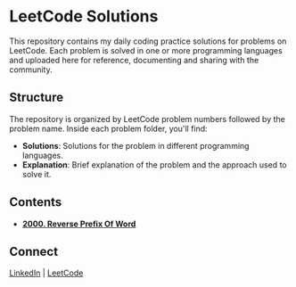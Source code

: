 # LeetCode Solutions

This repository contains my daily coding practice solutions for problems on LeetCode. Each problem is solved in one or more programming languages and uploaded here for reference, documenting and sharing with the community.

## Structure

The repository is organized by LeetCode problem numbers followed by the problem name. Inside each problem folder, you'll find:

- **Solutions**: Solutions for the problem in different programming languages.
- **Explanation**: Brief explanation of the problem and the approach used to solve it.

## Contents

- **[2000. Reverse Prefix Of Word](https://leetcode.com/problems/reverse-prefix-of-word/description/)**

## Connect

[LinkedIn](https://www.linkedin.com/in/pranav-jagtap-24pj) | [LeetCode](https://leetcode.com/u/PranavJ24/)
